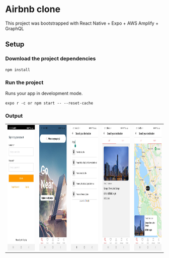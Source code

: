 Airbnb clone
===

This project was bootstrapped with React Native + Expo + AWS Amplify + GraphQL

## Setup

### Download the project dependencies

```
npm install

```

### Run the project

Runs your app in development mode.

```
expo r -c or npm start -- --reset-cache

```

### Output

<table>
  <tr>
    <td><img src="./outputs/1.jpeg" width=270 height=400></td>
    <td><img src="./outputs/2.jpeg" width=270 height=400></td>
    <td><img src="./outputs/3.jpeg" width=270 height=400></td>
    <td><img src="./outputs/4.jpeg" width=270 height=400></td>
    <td><img src="./outputs/5.jpeg" width=270 height=400></td>    
  </tr>
 </table>